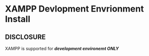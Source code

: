 # XAMPP Devlopment Envrionment Install

## DISCLOSURE
XAMPP is supported for _**development environemt ONLY**_